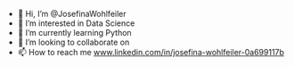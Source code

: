 - 👋 Hi, I’m @JosefinaWohlfeiler
- 👀 I’m interested in Data Science
- 🌱 I’m currently learning Python
- 💞️ I’m looking to collaborate on 
- 📫 How to reach me www.linkedin.com/in/josefina-wohlfeiler-0a699117b

<!---
JosefinaWohlfeiler/JosefinaWohlfeiler is a ✨ special ✨ repository because its `README.md` (this file) appears on your GitHub profile.
You can click the Preview link to take a look at your changes.
--->
